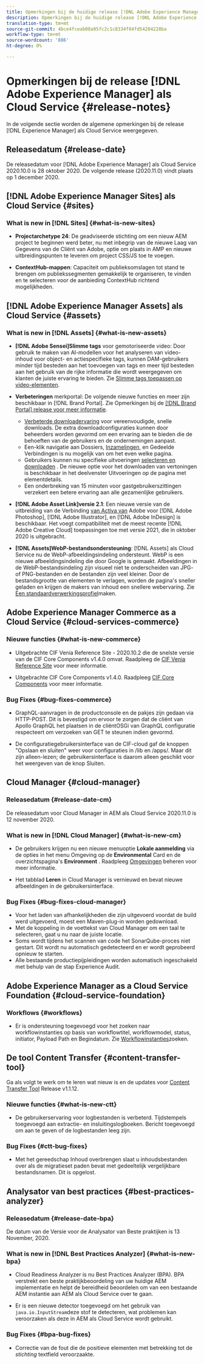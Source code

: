 ```yaml
---
title: Opmerkingen bij de huidige release [!DNL Adobe Experience Manager] voor een Cloud Service.
description: Opmerkingen bij de huidige release [!DNL Adobe Experience Manager] voor een Cloud Service.
translation-type: tm+mt
source-git-commit: 4bce4fceab08a95fc2c1c8334f84fd54204228ba
workflow-type: tm+mt
source-wordcount: '886'
ht-degree: 0%

---
```



# Opmerkingen bij de release [!DNL Adobe Experience Manager] als Cloud Service {#release-notes}

In de volgende sectie worden de algemene opmerkingen bij de release [!DNL Experience Manager] als Cloud Service weergegeven.

## Releasedatum {#release-date}

De releasedatum voor [!DNL Adobe Experience Manager] als Cloud Service 2020.10.0 is 28 oktober 2020.
De volgende release (2020.11.0) vindt plaats op 1 december 2020.

## [!DNL Adobe Experience Manager Sites] als Cloud Service {#sites}

### What is new in [!DNL Sites] {#what-is-new-sites}

<!-- add when release done: * **Core Components 2.12.0**: With Core Components being on auto-update, benefit from the latest improvements contributed by the community. See list of changes since 2.11.1: Release Notes -->

* **Projectarchetype 24**: De geadviseerde stichting om een nieuw AEM project te beginnen werd beter, nu met inbegrip van de nieuwe Laag van Gegevens van de Cliënt van Adobe, optie om plaats in AMP en nieuwe uitbreidingspunten te leveren om project CSS/JS toe te voegen.

* **ContextHub-mappen**: Capaciteit om publieksomslagen tot stand te brengen om publiekssegmenten gemakkelijk te organiseren, te vinden en te selecteren voor de aanbieding ContextHub richtend mogelijkheden.

## [!DNL Adobe Experience Manager Assets] als Cloud Service {#assets}

### What is new in [!DNL Assets] {#what-is-new-assets}

* **[!DNL Adobe Sensei]Slimme tags** voor gemotoriseerde video: Door gebruik te maken van AI-modellen voor het analyseren van video-inhoud voor object- en actiespecifieke tags, kunnen DAM-gebruikers minder tijd besteden aan het toevoegen van tags en meer tijd besteden aan het gebruik van de rijke informatie die wordt weergegeven om klanten de juiste ervaring te bieden. Zie [Slimme tags toepassen op video-elementen](/help/assets/smart-tags-video-assets.md).

* **Verbeteringen** merkportal: De volgende nieuwe functies en meer zijn beschikbaar in [!DNL Brand Portal]. Zie Opmerkingen bij de [[!DNL Brand Portal] release voor meer informatie](https://docs.adobe.com/content/help/en/experience-manager-brand-portal/using/introduction/brand-portal-release-notes.html).

   * [Verbeterde downloadervaring](https://docs.adobe.com/content/help/en/experience-manager-brand-portal/using/download/brand-portal-download-assets.html) voor vereenvoudigde, snelle downloads. De extra downloadconfiguraties kunnen door beheerders worden gevormd om een ervaring aan te bieden die de behoeften van de gebruikers en de ondernemingen aanpast.
   * Een-klik navigatie aan Dossiers, [Inzamelingen](https://docs.adobe.com/content/help/en/experience-manager-brand-portal/using/share/brand-portal-share-collection.html), en Gedeelde Verbindingen is nu mogelijk van om het even welke pagina.
   * Gebruikers kunnen nu specifieke uitvoeringen [selecteren en downloaden](https://docs.adobe.com/content/help/en/experience-manager-brand-portal/using/download/brand-portal-download-assets.html#download-assets-from-asset-details-page) . De nieuwe optie voor het downloaden van vertoningen is beschikbaar in het deelvenster Uitvoeringen op de pagina met elementdetails.
   * Een onderbreking van 15 minuten voor gastgebruikerszittingen verzekert een betere ervaring aan alle gezamenlijke gebruikers.

* **[!DNL Adobe Asset Link]versie 2.1**: Een nieuwe versie van de uitbreiding van de Verbinding [van Activa van](https://helpx.adobe.com/enterprise/admin-guide.html/enterprise/using/manage-assets-using-adobe-asset-link.ug.html) Adobe voor [!DNL Adobe Photoshop], [!DNL Adobe Illustrator], en [!DNL Adobe InDesign] is beschikbaar. Het voegt compatibiliteit met de meest recente [!DNL Adobe Creative Cloud] toepassingen toe met versie 2021, die in oktober 2020 is uitgebracht.

* **[!DNL Assets]WebP-bestandsondersteuning**: [!DNL Assets] als Cloud Service nu de WebP-afbeeldingsindeling ondersteunt. WebP is een nieuwe afbeeldingsindeling die door Google is gemaakt. Afbeeldingen in de WebP-bestandsindeling zijn visueel niet te onderscheiden van JPG- of PNG-bestanden en de bestanden zijn veel kleiner. Door de bestandsgrootte van elementen te verlagen, worden de pagina&#39;s sneller geladen en krijgen de makers van inhoud een snellere webervaring. Zie [Een standaardverwerkingsprofiel](/help/assets/asset-microservices-configure-and-use.md#create-standard-profile)maken.

## Adobe Experience Manager Commerce as a Cloud Service {#cloud-services-commerce}

### Nieuwe functies {#what-is-new-commerce}

* Uitgebrachte CIF Venia Reference Site - 2020.10.2 die de snelste versie van de CIF Core Components v1.4.0 omvat. Raadpleeg de [CIF Venia Reference Site](https://github.com/adobe/aem-cif-guides-venia/releases/tag/venia-2020.10.2) voor meer informatie.

* Uitgebrachte CIF Core Components v1.4.0. Raadpleeg [CIF Core Components](https://github.com/adobe/aem-core-cif-components/releases/tag/core-cif-components-reactor-1.4.0) voor meer informatie.

### Bug Fixes {#bug-fixes-commerce}

* GraphQL-aanvragen in de productconsole en de pakjes zijn gedaan via HTTP-POST. Dit is bevestigd om ervoor te zorgen dat de cliënt van Apollo GraphQL het plaatsen in de cliëntOSGi van GraphQL configuratie respecteert om verzoeken van GET te steunen indien gevormd.

* De configuratiegebruikersinterface van de CIF-cloud gaf de knoppen &quot;Opslaan en sluiten&quot; weer voor configuraties in /lib en /apps/. Maar dit zijn alleen-lezen; de gebruikersinterface is daarom alleen geschikt voor het weergeven van de knop Sluiten.


## Cloud Manager {#cloud-manager}

### Releasedatum {#release-date-cm}

De releasedatum voor Cloud Manager in AEM als Cloud Service 2020.11.0 is 12 november 2020.

### What is new in [!DNL Cloud Manager] {#what-is-new-cm}

* De gebruikers krijgen nu een nieuwe menuoptie **Lokale aanmelding** via de opties in het menu Omgeving op de **Environmental** Card en de overzichtspagina&#39;s **Environment** .
Raadpleeg [Omgevingen](/help/implementing/cloud-manager/manage-environments.md##login-locally) beheren voor meer informatie.

* Het tabblad **Leren** in Cloud Manager is vernieuwd en bevat nieuwe afbeeldingen in de gebruikersinterface.

### Bug Fixes {#bug-fixes-cloud-manager}

* Voor het laden van afhankelijkheden die zijn uitgevoerd voordat de build werd uitgevoerd, moest een Maven-plug-in worden gedownload.
* Met de koppeling in de voettekst van Cloud Manager om een taal te selecteren, gaat u nu naar de juiste locatie.
* Soms wordt tijdens het scannen van code het SonarQube-proces niet gestart. Dit wordt nu automatisch gedetecteerd en er wordt geprobeerd opnieuw te starten.
* Alle bestaande productiepijpleidingen worden automatisch ingeschakeld met behulp van de stap Experience Audit.

## Adobe Experience Manager as a Cloud Service Foundation {#cloud-service-foundation}

### Workflows {#workflows}

* Er is ondersteuning toegevoegd voor het zoeken naar workflowinstanties op basis van workflowtitel, workflowmodel, status, initiator, Payload Path en Begindatum. Zie [Workflowinstanties](https://docs.adobe.com/content/help/en/experience-manager-cloud-service/sites/administering/workflows-administering.html)zoeken.

## De tool Content Transfer {#content-transfer-tool}

Ga als volgt te werk om te leren wat nieuw is en de updates voor [Content Transfer Tool](https://docs.adobe.com/content/help/en/experience-manager-cloud-service/moving/cloud-migration/content-transfer-tool/overview-content-transfer-tool.html) Release v1.1.12.

### Nieuwe functies {#what-is-new-ctt}

* De gebruikerservaring voor logbestanden is verbeterd. Tijdstempels toegevoegd aan extractie- en insluitingslogboeken. Bericht toegevoegd om aan te geven of de logbestanden leeg zijn.

### Bug Fixes {#ctt-bug-fixes}

* Met het gereedschap Inhoud overbrengen slaat u inhoudsbestanden over als de migratieset paden bevat met gedeeltelijk vergelijkbare bestandsnamen. Dit is opgelost.

## Analysator van best practices {#best-practices-analyzer}

### Releasedatum {#release-date-bpa}

De datum van de Versie voor de Analysator van Beste praktijken is 13 November, 2020.

### What is new in [!DNL Best Practices Analyzer] {#what-is-new-bpa}

* Cloud Readiness Analyzer is nu Best Practices Analyzer (BPA). BPA verstrekt een beste praktijkbeoordeling van uw huidige AEM implementatie en helpt de bereidheid beoordelen om van een bestaande AEM instantie aan AEM als Cloud Service over te gaan.

* Er is een nieuwe detector toegevoegd om het gebruik van `java.io.InputStream`deze stof te detecteren, wat problemen kan veroorzaken als deze in AEM als Cloud Service wordt gebruikt.

### Bug Fixes {#bpa-bug-fixes}

* Correctie van de fout die de positieve elementen met betrekking tot de *stichting* textfield veroorzaakte.
